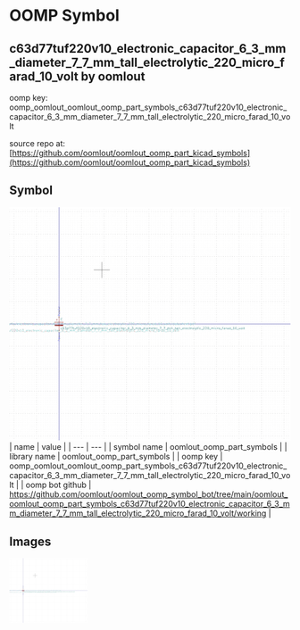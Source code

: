 # OOMP Symbol  
## c63d77tuf220v10_electronic_capacitor_6_3_mm_diameter_7_7_mm_tall_electrolytic_220_micro_farad_10_volt  by oomlout  
  
oomp key: oomp_oomlout_oomlout_oomp_part_symbols_c63d77tuf220v10_electronic_capacitor_6_3_mm_diameter_7_7_mm_tall_electrolytic_220_micro_farad_10_volt  
  
source repo at: [https://github.com/oomlout/oomlout_oomp_part_kicad_symbols](https://github.com/oomlout/oomlout_oomp_part_kicad_symbols)  
## Symbol  
  
[![working.png](working_600.png)](working.png)  
| name | value | 
| --- | --- | 
| symbol name | oomlout_oomp_part_symbols | 
| library name | oomlout_oomp_part_symbols | 
| oomp key | oomp_oomlout_oomlout_oomp_part_symbols_c63d77tuf220v10_electronic_capacitor_6_3_mm_diameter_7_7_mm_tall_electrolytic_220_micro_farad_10_volt | 
| oomp bot github | https://github.com/oomlout/oomlout_oomp_symbol_bot/tree/main/oomlout_oomlout_oomp_part_symbols_c63d77tuf220v10_electronic_capacitor_6_3_mm_diameter_7_7_mm_tall_electrolytic_220_micro_farad_10_volt/working | 
## Images  
  
[![working.png](working_140.png)](working.png)  
